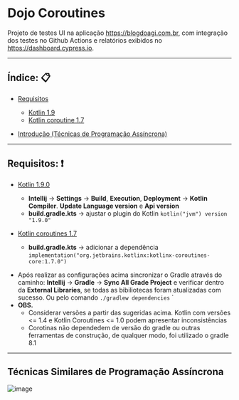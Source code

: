 # Dojo Coroutines

Projeto de testes UI na aplicação https://blogdoagi.com.br, com integração dos testes no Github Actions e relatórios exibidos no https://dashboard.cypress.io.

---

## Índice: 📋
- [Requisitos](#requisitos)

  - [Kotlin 1.9](#kotlin-1-9)
  - [Kotlin coroutine 1.7](#kotlin-coroutine-1-7)

- [Introdução (Técnicas de Programação Assíncrona)](#introduction)

---

## <a id="requisitos"/> Requisitos: ❗

- <a id="kotlin-1-9"/> [Kotlin 1.9.0](https://github.com/JetBrains/kotlin/releases/tag/v1.9.0)

  - **Intellij** -> **Settings** -> **Build**, **Execution**, **Deployment** -> **Kotlin Compiler**. **Update Language version** e **Api version**
  - **build.gradle.kts** -> ajustar o plugin do Kotlin `kotlin("jvm") version "1.9.0"`

- <a id="kotlin-coroutine-1-7"/> [Kotlin coroutines 1.7](https://github.com/Kotlin/kotlinx.coroutines/releases/tag/1.7.0) 

  - **build.gradle.kts** -> adicionar a dependência `implementation("org.jetbrains.kotlinx:kotlinx-coroutines-core:1.7.0")`

* Após realizar as configurações acima sincronizar o Gradle através do caminho: **Intellij** -> **Gradle** -> **Sync All Grade Project** e verificar dentro da **External Libraries**, se todas as bibiliotecas foram atualizadas com sucesso. Ou pelo comando `./gradlew dependencies`
  `
* **OBS.**
  * Considerar versões a partir das sugeridas acima. Kotlin com versões <= 1.4 e Kotlin Coroutines <= 1.0 podem apresentar inconsistências
  * Corotinas não dependedem de versão do gradle ou outras ferramentas de construção, de qualquer modo, foi utilizado o gradle 8.1

---

## <a id="introduction"/> Técnicas Similares de Programação Assíncrona </a>

![image](https://github.com/user-attachments/assets/0e6aeb6f-b752-4059-934d-9913f5e597db)
